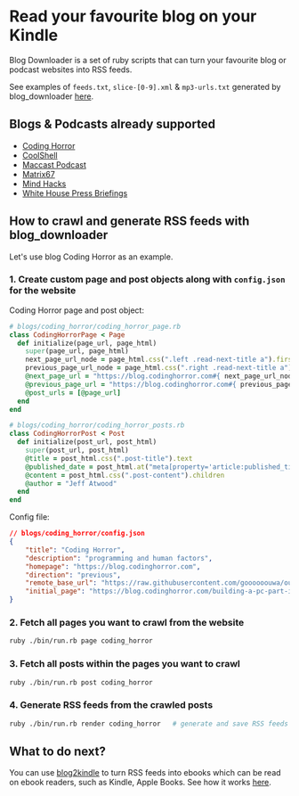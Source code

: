 # Read your favourite blog on your Kindle

Blog Downloader is a set of ruby scripts that can turn your favourite blog or podcast websites into RSS feeds.

See examples of `feeds.txt`, `slice-[0-9].xml` & `mp3-urls.txt` generated by blog_downloader [here](https://github.com/goooooouwa/rss-feeds).

## Blogs & Podcasts already supported

- [Coding Horror](https://blog.codinghorror.com)
- [CoolShell](https://coolshell.cn)
- [Maccast Podcast](https://www.maccast.com/category/podcast)
- [Matrix67](http://www.matrix67.com/blog)
- [Mind Hacks](https://mindhacks.cn)
- [White House Press Briefings](https://obamawhitehouse.archives.gov/photos-and-video/video/2017/01/13/11317-white-house-press-briefing?tid=7&x=10&y=11&page=0)

## How to crawl and generate RSS feeds with blog_downloader

Let's use blog Coding Horror as an example.

### 1. Create custom page and post objects along with `config.json` for the website

Coding Horror page and post object:

```ruby
# blogs/coding_horror/coding_horror_page.rb
class CodingHorrorPage < Page
  def initialize(page_url, page_html)
    super(page_url, page_html)
    next_page_url_node = page_html.css(".left .read-next-title a").first
    previous_page_url_node = page_html.css(".right .read-next-title a").first
    @next_page_url = "https://blog.codinghorror.com#{ next_page_url_node.attributes["href"].value }" unless next_page_url_node.nil?
    @previous_page_url = "https://blog.codinghorror.com#{ previous_page_url_node.attributes["href"].value }" unless previous_page_url_node.nil?
    @post_urls = [@page_url]
  end
end

# blogs/coding_horror/coding_horror_posts.rb
class CodingHorrorPost < Post
  def initialize(post_url, post_html)
    super(post_url, post_html)
    @title = post_html.css(".post-title").text
    @published_date = post_html.at("meta[property='article:published_time']")['content']
    @content = post_html.css(".post-content").children
    @author = "Jeff Atwood"
  end
end
```

Config file:

```json
// blogs/coding_horror/config.json
{
    "title": "Coding Horror",
    "description": "programming and human factors",
    "homepage": "https://blog.codinghorror.com",
    "direction": "previous",
    "remote_base_url": "https://raw.githubusercontent.com/goooooouwa/out/master/coding_horror",
    "initial_page": "https://blog.codinghorror.com/building-a-pc-part-ix-downsizing/"
}
```

### 2. Fetch all pages you want to crawl from the website

```bash
ruby ./bin/run.rb page coding_horror
```

### 3. Fetch all posts within the pages you want to crawl

```bash
ruby ./bin/run.rb post coding_horror
```

### 4. Generate RSS feeds from the crawled posts

```bash
ruby ./bin/run.rb render coding_horror   # generate and save RSS feeds as `feeds.txt` & `slice-[0-9].xml` in config["our_dir"]
```

## What to do next?

You can use [blog2kindle](https://github.com/goooooouwa/blog2kindle/tree/master) to turn RSS feeds into ebooks which can be read on ebook readers, such as Kindle, Apple Books. See how it works [here](https://github.com/goooooouwa/blog2kindle/blob/master/README.md).
